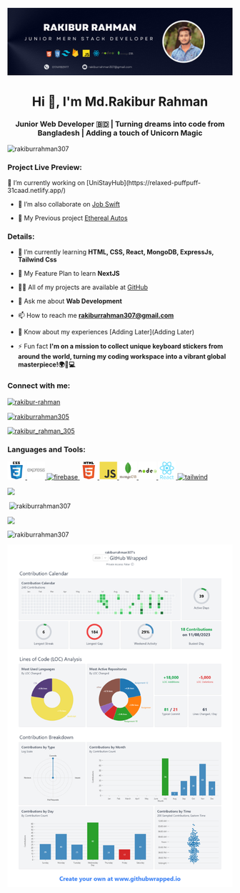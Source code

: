 ![logo](https://github.com/rakiburrahman307/rakiburrahman307/blob/main/Black%20and%20%20White%20Gradient%20Personal%20LinkedIn%20Banner%20(2).png)

<h1 align="center">Hi 👋, I'm Md.Rakibur Rahman</h1>
<h3 align="center">Junior Web Developer 🇧🇩 | Turning dreams into code from Bangladesh | Adding a touch of Unicorn Magic</h3>

<p align="left"> <img src="https://komarev.com/ghpvc/?username=rakiburrahman307&label=Profile%20views&color=0e75b6&style=flat" alt="rakiburrahman307" /> </p>

<h3 align="left">Project Live Preview:</h3>
🔭 I’m currently working on [UniStayHub](https://relaxed-puffpuff-31caad.netlify.app/)


- 👯 I’m also collaborate on [Job Swift](https://curious-starburst-d1ee83.netlify.app/)

- 🤝 My Previous project [Ethereal Autos](https://6533dbc842df062c581574d2--cool-gecko-ec8121.netlify.app/)

<h3 align="left">Details:</h3>

- 🌱 I’m currently learning **HTML, CSS, React, MongoDB, ExpressJs, Tailwind Css**

- 🚀 My Feature Plan to learn **NextJS**

- 👨‍💻 All of my projects are available at [GitHub](https://github.com/rakiburrahman307?tab=repositories)

- 💬 Ask me about **Wab Development**

- 📫 How to reach me **rakiburrahman307@gmail.com**

- 📄 Know about my experiences [Adding Later](Adding Later)
 
- ⚡ Fun fact **I'm on a mission to collect unique keyboard stickers from around the world, turning my coding workspace into a vibrant global masterpiece!🌍🎨💻**

<h3 align="left">Connect with me:</h3>
<p align="left">
<a href="https://www.linkedin.com/in/rakibur-rahman-14b33a2a4" target="blank"><img align="center" src="https://raw.githubusercontent.com/rahuldkjain/github-profile-readme-generator/master/src/images/icons/Social/linked-in-alt.svg" alt="rakibur-rahman" height="30" width="40" /></a>

<a href="https://fb.com/rakiburrahman305" target="blank"><img align="center" src="https://raw.githubusercontent.com/rahuldkjain/github-profile-readme-generator/master/src/images/icons/Social/facebook.svg" alt="rakiburrahman305" height="30" width="40" /></a>

<a href="https://instagram.com/rakibur_rahman_305" target="blank"><img align="center" src="https://raw.githubusercontent.com/rahuldkjain/github-profile-readme-generator/master/src/images/icons/Social/instagram.svg" alt="rakibur_rahman_305" height="30" width="40" /></a>
</p>

<h3 align="left">Languages and Tools:</h3>
<p align="left"> <a href="https://www.w3schools.com/css/" target="_blank" rel="noreferrer"> <img src="https://raw.githubusercontent.com/devicons/devicon/master/icons/css3/css3-original-wordmark.svg" alt="css3" width="40" height="40"/> </a> <a href="https://expressjs.com" target="_blank" rel="noreferrer"> <img src="https://raw.githubusercontent.com/devicons/devicon/master/icons/express/express-original-wordmark.svg" alt="express" width="40" height="40"/> </a> <a href="https://firebase.google.com/" target="_blank" rel="noreferrer"> <img src="https://www.vectorlogo.zone/logos/firebase/firebase-icon.svg" alt="firebase" width="40" height="40"/> </a> <a href="https://www.w3.org/html/" target="_blank" rel="noreferrer"> <img src="https://raw.githubusercontent.com/devicons/devicon/master/icons/html5/html5-original-wordmark.svg" alt="html5" width="40" height="40"/> </a> <a href="https://developer.mozilla.org/en-US/docs/Web/JavaScript" target="_blank" rel="noreferrer"> <img src="https://raw.githubusercontent.com/devicons/devicon/master/icons/javascript/javascript-original.svg" alt="javascript" width="40" height="40"/> </a> <a href="https://www.mongodb.com/" target="_blank" rel="noreferrer"> <img src="https://raw.githubusercontent.com/devicons/devicon/master/icons/mongodb/mongodb-original-wordmark.svg" alt="mongodb" width="40" height="40"/> </a> <a href="https://nodejs.org" target="_blank" rel="noreferrer"> <img src="https://raw.githubusercontent.com/devicons/devicon/master/icons/nodejs/nodejs-original-wordmark.svg" alt="nodejs" width="40" height="40"/> </a> <a href="https://reactjs.org/" target="_blank" rel="noreferrer"> <img src="https://raw.githubusercontent.com/devicons/devicon/master/icons/react/react-original-wordmark.svg" alt="react" width="40" height="40"/> </a> <a href="https://tailwindcss.com/" target="_blank" rel="noreferrer"> <img src="https://www.vectorlogo.zone/logos/tailwindcss/tailwindcss-icon.svg" alt="tailwind" width="40" height="40"/> </a> </p>

<div>
<a href="https://github.com/anuraghazra/github-readme-stats">
  <img height=200 align="center" src="https://github-readme-stats.vercel.app/api/top-langs?username=rakiburrahman307&show_icons=true&locale=en&layout=compact" />
</a>
<p>&nbsp;<img align="center" src="https://github-readme-stats.vercel.app/api/top-langs/?username=anuraghazra&hide_progress=true" alt="rakiburrahman307" /></p>
</div>
<div>
<a href="https://github.com/anuraghazra/convoychat">
  <img height=200 align="center" src="https://github-readme-stats.vercel.app/api?username=rakiburrahman307&show_icons=true&locale=en" />
</a>
</div>

<div>
<p><img align="center" src="https://github-readme-streak-stats.herokuapp.com/?user=rakiburrahman307&" alt="rakiburrahman307" /></p></div>
<div>
<p><img align="center" src="https://github.com/rakiburrahman307/rakiburrahman307/blob/main/github-wrapped%20(1).png" alt="rakiburrahman307" /></p>
</div>





